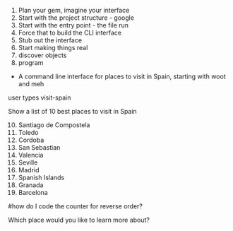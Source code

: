 1. Plan your gem, imagine your interface
2. Start with the project structure - google
3. Start with the entry point - the file run
4. Force that to build the CLI interface
5. Stub out the interface
6. Start making things real
7. discover objects
8. program


- A command line interface for places to visit in Spain, starting with woot and meh

user types visit-spain

Show a list of 10 best places to visit in Spain

10. Santiago de Compostela
9. Toledo
8. Cordoba
7. San Sebastian
6. Valencia
5. Seville
4. Madrid
3. Spanish Islands
2. Granada
1. Barcelona

#how do I code the counter for reverse order?

Which place would you like to learn more about?
